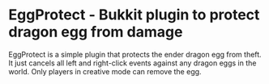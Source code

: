 # EggProtect - Bukkit plugin to protect dragon egg from damage

EggProtect is a simple plugin that protects the ender dragon egg from theft.  It just cancels all left and right-click events against any dragon eggs in the world.  Only players in creative mode can remove the egg.
